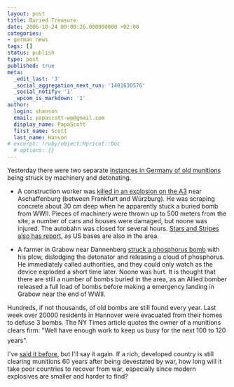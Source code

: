 ```yaml
---
layout: post
title: Buried Treasure
date: 2006-10-24 09:00:26.000000000 +02:00
categories:
- german news
tags: []
status: publish
type: post
published: true
meta:
  _edit_last: '3'
  _social_aggregation_next_run: '1401630576'
  _social_notify: '1'
  _wpcom_is_markdown: '1'
author:
  login: shanson
  email: papascott-wp@gmail.com
  display_name: PapaScott
  first_name: Scott
  last_name: Hanson
# excerpt: !ruby/object:Hpricot::Doc
  # options: {}
---
```

<p>Yesterday there were two separate <a href="http://www.nytimes.com/2006/10/24/world/europe/24germany.html?ex=1319342400&amp;en=c31b62ea0b218994&amp;ei=5090&amp;partner=rssuserland&amp;emc=rss">instances in Germany of old munitions</a> being struck by machinery and detonating.</p>
<ul>
<li>A construction worker was <a href="http://www.spiegel.de/international/0,1518,444119,00.html">killed in an explosion on the A3</a> near Aschaffenburg (between Frankfurt and Würzburg). He was scraping concrete about 30 cm deep when he apparently stuck a buried bomb from WWII. Pieces of machinery were thrown up to 500 meters from the site; a number of cars and houses were damaged, but noone was injured.  The autobahn was closed for several hours. <a href="http://www.estripes.com/article.asp?section=104&amp;article=40976">Stars and Stripes also has report</a>, as US bases are also in the area.</li>
<li>
<p>A farmer in Grabow near Dannenberg <a href="http://www1.ndr.de/ndr_pages_std/0,2570,OID3249642,00.html">struck a phosphorus bomb</a> with his plow, dislodging the detonator and releasing a cloud of phosphorus. He immediately called authorities, and they could only watch as the device exploded a short time later. Noone was hurt. It is thought that there are still a number of bombs buried in the area, as an Allied bomber released a full load of bombs before making a emergency landing in Grabow near the end of WWII.</p>
</li>
</ul>
<p>Hundreds, if not thousands, of old bombs are still found every year. Last week over 20000 residents in Hannover were evacuated from their homes to defuse 3 bombs. The NY Times article quotes the owner of a munitions clears firm: "Well have enough work to keep us busy for the next 100 to 120 years".</p>
<p>I've <a href="http://www.papascott.de/archives/2002/01/15/bombs-along-the-highway/">said it before</a>, but I'll say it again. If a rich, developed country is still clearing munitions 60 years after being devestated by war, how long will it take poor countries to recover from war, especially since modern explosives are smaller and harder to find?</p>
